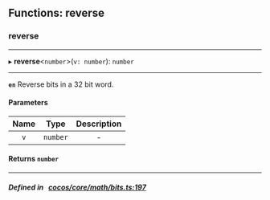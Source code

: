 ## Functions: reverse

### reverse


___
▸ **reverse**<`number`\>(`v: number`): `number`
___


**`en`** Reverse bits in a 32 bit word.



#### Parameters

| Name | Type | Description |
| :------: | :------: | :------: |
| `v` | `number` | - |

#### Returns `number` 
___


##### Defined in &nbsp;   [cocos/core/math/bits.ts:197](https://github.com/cocos-creator/engine/blob/c7bf6b8a9/cocos/core/math/bits.ts#L197)&nbsp;
